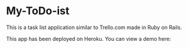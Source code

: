 # My-ToDo-ist

This is a task list application similar to Trello.com made in Ruby on Rails.

This app has been deployed on Heroku. You can view a demo here: 